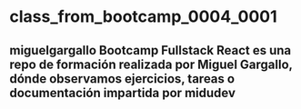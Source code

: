 # class_from_bootcamp_0004_0001
<h2>miguelgargallo Bootcamp Fullstack React es una repo de formación realizada por Miguel Gargallo, dónde observamos ejercicios, tareas o documentación impartida por midudev</h2>

